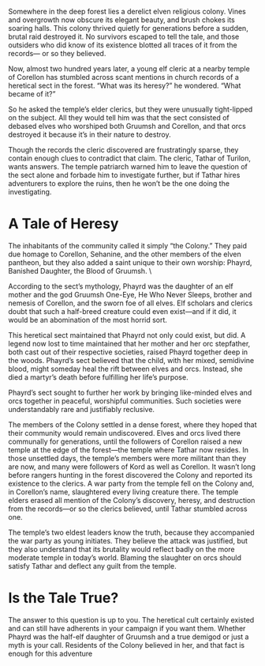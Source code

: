Somewhere in the deep forest lies a derelict elven religious colony. Vines and overgrowth now obscure its elegant beauty, and brush chokes its soaring halls. This colony thrived quietly for generations before a sudden, brutal raid destroyed it. No survivors escaped to tell the tale, and those outsiders who did know of its existence blotted all traces of it from the records— or so they believed. 

Now, almost two hundred years later, a young elf cleric at a nearby temple of Corellon has stumbled across scant mentions in church records of a heretical sect in the forest. “What was its heresy?” he wondered. “What became of it?” 

So he asked the temple’s elder clerics, but they were unusually tight-lipped on the subject. All they would tell him was that the sect consisted of debased elves who worshiped both Gruumsh and Corellon, and that orcs destroyed it because it’s in their nature to destroy. 

Though the records the cleric discovered are frustratingly sparse, they contain enough clues to contradict that claim. The cleric, Tathar of Turilon, wants answers. The temple patriarch warned him to leave the question of the sect alone and forbade him to investigate further, but if Tathar hires adventurers to explore the ruins, then he won’t be the one doing the investigating. 

# A Tale of Heresy 
The inhabitants of the community called it simply “the Colony.” They paid due homage to Corellon, Sehanine, and the other members of the elven pantheon, but they also added a saint unique to their own worship: Phayrd, Banished Daughter, the Blood of Gruumsh. \

According to the sect’s mythology, Phayrd was the daughter of an elf mother and the god Gruumsh One-Eye, He Who Never Sleeps, brother and nemesis of Corellon, and the sworn foe of all elves. Elf scholars and clerics doubt that such a half-breed creature could even exist—and if it did, it would be an abomination of the most horrid sort. 

This heretical sect maintained that Phayrd not only could exist, but did. A legend now lost to time maintained that her mother and her orc stepfather, both cast out of their respective societies, raised Phayrd together deep in the woods. Phayrd’s sect believed that the child, with her mixed, semidivine blood, might someday heal the rift between elves and orcs. Instead, she died a martyr’s death before fulfilling her life’s purpose. 

Phayrd’s sect sought to further her work by bringing like-minded elves and orcs together in peaceful, worshipful communities. Such societies were understandably rare and justifiably reclusive. 

The members of the Colony settled in a dense forest, where they hoped that their community would remain undiscovered. Elves and orcs lived there communally for generations, until the followers of Corellon raised a new temple at the edge of the forest—the temple where Tathar now resides. In those unsettled days, the temple’s members were more militant than they are now, and many were followers of Kord as well as Corellon. It wasn’t long before rangers hunting in the forest discovered the Colony and reported its existence to the clerics. A war party from the temple fell on the Colony and, in Corellon’s name, slaughtered every living creature there. The temple elders erased all mention of the Colony’s discovery, heresy, and destruction from the records—or so the clerics believed, until Tathar stumbled across one. 

The temple’s two eldest leaders know the truth, because they accompanied the war party as young initiates. They believe the attack was justified, but they also understand that its brutality would reflect badly on the more moderate temple in today’s world. Blaming the slaughter on orcs should satisfy Tathar and deflect any guilt from the temple. 

# Is the Tale True? 
The answer to this question is up to you. The heretical cult certainly existed and can still have adherents in your campaign if you want them. Whether Phayrd was the half-elf daughter of Gruumsh and a true demigod or just a myth is your call. Residents of the Colony believed in her, and that fact is enough for this adventure